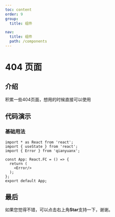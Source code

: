 ```yaml
---
toc: content
order: 9
group:
  title: 组件

nav:
  title: 组件
  path: /components
---
```


# 404 页面

## 介绍
积累一些404页面，想用的时候直接可以使用

## 代码演示

### 基础用法

```tsx
import * as React from 'react';
import { useState } from 'react';
import { Error } from 'qianyuanx';

const App: React.FC = () => {
  return (
    <Error/>
  );
};
export default App;
```


## 最后

如果您觉得不错，可以点击右上角**Star**支持一下，谢谢。

